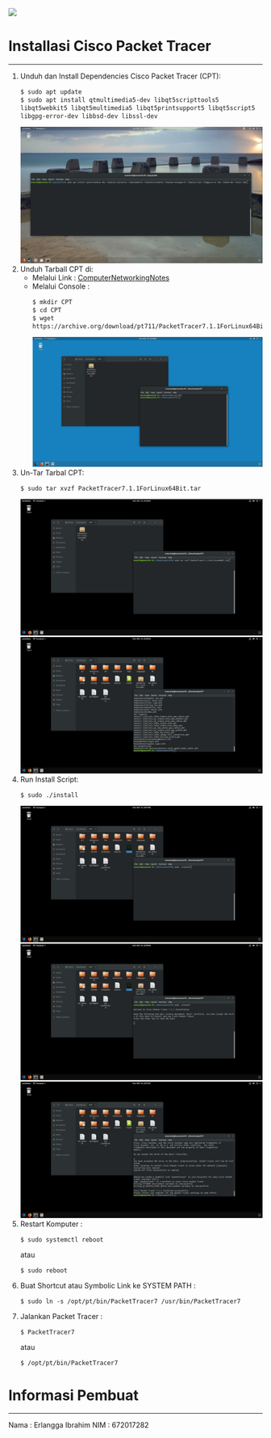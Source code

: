 ![](https://raw.githubusercontent.com/wowotek/Kuliah/master/Semester%204/Jarkom/Tugas%201/Logo.png)
# Installasi Cisco Packet Tracer
---

1. Unduh dan Install Dependencies Cisco Packet Tracer (CPT):
    ```
    $ sudo apt update
    $ sudo apt install qtmultimedia5-dev libqt5scripttools5 libqt5webkit5 libqt5multimedia5 libqt5printsupport5 libqt5script5 libgpg-error-dev libbsd-dev libssl-dev
    ```
    ![](https://raw.githubusercontent.com/wowotek/Kuliah/master/Semester%204/Jarkom/Tugas%201/Installasi/apt.png)
2. Unduh Tarball CPT di:
    - Melalui Link :
      [ComputerNetworkingNotes](https://archive.org/download/pt711/PacketTracer7.1.1ForLinux64Bit.tar)
    - Melalui Console :
        ```
        $ mkdir CPT
        $ cd CPT
        $ wget https://archive.org/download/pt711/PacketTracer7.1.1ForLinux64Bit.tar
        ```
        ![](https://raw.githubusercontent.com/wowotek/Kuliah/master/Semester%204/Jarkom/Tugas%201/Installasi/1.0.png)
3. Un-Tar Tarbal CPT:
    ```
    $ sudo tar xvzf PacketTracer7.1.1ForLinux64Bit.tar
    ```
    ![](https://raw.githubusercontent.com/wowotek/Kuliah/master/Semester%204/Jarkom/Tugas%201/Installasi/2.0.png)
    ![](https://raw.githubusercontent.com/wowotek/Kuliah/master/Semester%204/Jarkom/Tugas%201/Installasi/2.1.png)
4. Run Install Script:
    ```
    $ sudo ./install
    ```
    ![](https://raw.githubusercontent.com/wowotek/Kuliah/master/Semester%204/Jarkom/Tugas%201/Installasi/3.0.png)
    ![](https://raw.githubusercontent.com/wowotek/Kuliah/master/Semester%204/Jarkom/Tugas%201/Installasi/3.1.png)
    ![](https://raw.githubusercontent.com/wowotek/Kuliah/master/Semester%204/Jarkom/Tugas%201/Installasi/FINAL.png)
5. Restart Komputer :
    ```
    $ sudo systemctl reboot
    ```
    atau
    ```
    $ sudo reboot
    ```
7. Buat Shortcut atau Symbolic Link ke SYSTEM PATH :
    ```
    $ sudo ln -s /opt/pt/bin/PacketTracer7 /usr/bin/PacketTracer7
    ```
6. Jalankan Packet Tracer :
    ```
    $ PacketTracer7
    ```
    atau
    ```
    $ /opt/pt/bin/PacketTracer7
    ```
# Informasi Pembuat
---
Nama : Erlangga Ibrahim
NIM : 672017282
